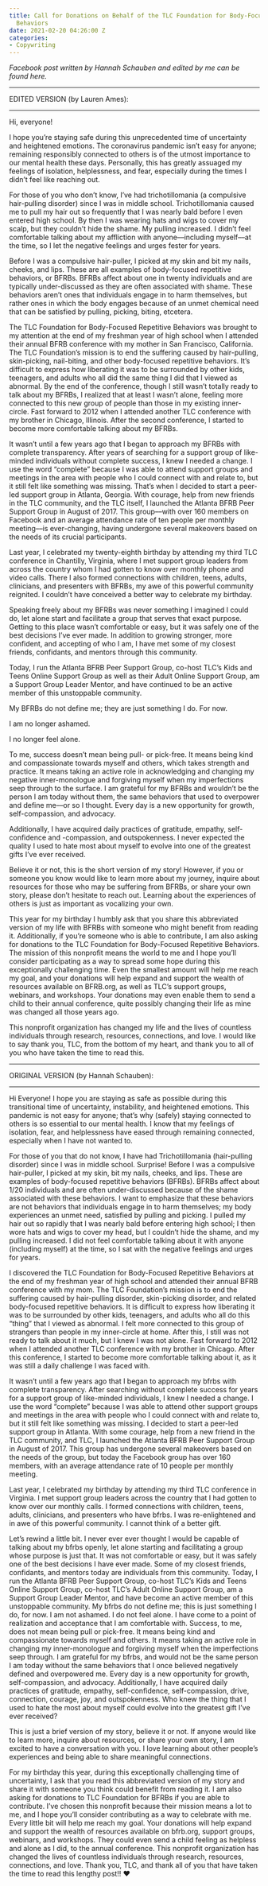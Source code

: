 ```yaml
---
title: Call for Donations on Behalf of the TLC Foundation for Body-Focused Repetitive
  Behaviors
date: 2021-02-20 04:26:00 Z
categories:
- Copywriting
---
```


*Facebook post written by Hannah Schauben and edited by me can be found here.*

***
EDITED VERSION (by Lauren Ames):
***

Hi, everyone!

I hope you’re staying safe during this unprecedented time of uncertainty and heightened emotions. The coronavirus pandemic isn’t easy for anyone; remaining responsibly connected to others is of the utmost importance to our mental health these days. Personally, this has greatly assuaged my feelings of isolation, helplessness, and fear, especially during the times I didn’t feel like reaching out.

For those of you who don’t know, I’ve had trichotillomania (a compulsive hair-pulling disorder) since I was in middle school. Trichotillomania caused me to pull my hair out so frequently that I was nearly bald before I even entered high school. By then I was wearing hats and wigs to cover my scalp, but they couldn’t hide the shame. My pulling increased. I didn’t feel comfortable talking about my affliction with anyone––including myself––at the time, so I let the negative feelings and urges fester for years.

Before I was a compulsive hair-puller, I picked at my skin and bit my nails, cheeks, and lips. These are all examples of body-focused repetitive behaviors, or BFRBs. BFRBs affect about one in twenty individuals and are typically under-discussed as they are often associated with shame. These behaviors aren’t ones that individuals engage in to harm themselves, but rather ones in which the body engages because of an unmet chemical need that can be satisfied by pulling, picking, biting, etcetera.

The TLC Foundation for Body-Focused Repetitive Behaviors was brought to my attention at the end of my freshman year of high school when I attended their annual BFRB conference with my mother in San Francisco, California. The TLC Foundation’s mission is to end the suffering caused by hair-pulling, skin-picking, nail-biting, and other body-focused repetitive behaviors. It’s difficult to express how liberating it was to be surrounded by other kids, teenagers, and adults who all did the same thing I did that I viewed as abnormal. By the end of the conference, though I still wasn’t totally ready to talk about my BFRBs, I realized that at least I wasn’t alone, feeling more connected to this new group of people than those in my existing inner-circle. Fast forward to 2012 when I attended another TLC conference with my brother in Chicago, Illinois. After the second conference, I started to become more comfortable talking about my BFRBs.

It wasn’t until a few years ago that I began to approach my BFRBs with complete transparency. After years of searching for a support group of like-minded individuals without complete success, I knew I needed a change. I use the word “complete” because I was able to attend support groups and meetings in the area with people who I could connect with and relate to, but it still felt like something was missing. That’s when I decided to start a peer-led support group in Atlanta, Georgia. With courage, help from new friends in the TLC community, and the TLC itself, I launched the Atlanta BFRB Peer Support Group in August of 2017. This group––with over 160 members on Facebook and an average attendance rate of ten people per monthly meeting––is ever-changing, having undergone several makeovers based on the needs of its crucial participants.

Last year, I celebrated my twenty-eighth birthday by attending my third TLC conference in Chantilly, Virginia, where I met support group leaders from across the country whom I had gotten to know over monthly phone and video calls. There I also formed connections with children, teens, adults, clinicians, and presenters with BFRBs, my awe of this powerful community reignited. I couldn’t have conceived a better way to celebrate my birthday.

Speaking freely about my BFRBs was never something I imagined I could do, let alone start and facilitate a group that serves that exact purpose. Getting to this place wasn’t comfortable or easy, but it was safely one of the best decisions I’ve ever made. In addition to growing stronger, more confident, and accepting of who I am, I have met some of my closest friends, confidants, and mentors through this community.

Today, I run the Atlanta BFRB Peer Support Group, co-host TLC’s Kids and Teens Online Support Group as well as their Adult Online Support Group, am a Support Group Leader Mentor, and have continued to be an active member of this unstoppable community.

My BFRBs do not define me; they are just something I do. For now. 

I am no longer ashamed.

I no longer feel alone.

To me, success doesn’t mean being pull- or pick-free. It means being kind and compassionate towards myself and others, which takes strength and practice. It means taking an active role in acknowledging and changing my negative inner-monologue and forgiving myself when my imperfections seep through to the surface. I am grateful for my BFRBs and wouldn’t be the person I am today without them, the same behaviors that used to overpower and define me––or so I thought. Every day is a new opportunity for growth, self-compassion, and advocacy.

Additionally, I have acquired daily practices of gratitude, empathy, self-confidence and -compassion, and outspokenness. I never expected the quality I used to hate most about myself to evolve into one of the greatest gifts I’ve ever received.

Believe it or not, this is the short version of my story! However, if you or someone you know would like to learn more about my journey, inquire about resources for those who may be suffering from BFRBs, or share your own story, please don’t hesitate to reach out. Learning about the experiences of others is just as important as vocalizing your own.

This year for my birthday I humbly ask that you share this abbreviated version of my life with BFRBs with someone who might benefit from reading it. Additionally, if you’re someone who is able to contribute, I am also asking for donations to the TLC Foundation for Body-Focused Repetitive Behaviors. The mission of this nonprofit means the world to me and I hope you’ll consider participating as a way to spread some hope during this exceptionally challenging time. Even the smallest amount will help me reach my goal, and your donations will help expand and support the wealth of resources available on BFRB.org, as well as TLC’s support groups, webinars, and workshops. Your donations may even enable them to send a child to their annual conference, quite possibly changing their life as mine was changed all those years ago.

This nonprofit organization has changed my life and the lives of countless individuals through research, resources, connections, and love. I would like to say thank you, TLC, from the bottom of my heart, and thank you to all of you who have taken the time to read this.

***
ORIGINAL VERSION (by Hannah Schauben):
***

Hi Everyone! I hope you are staying as safe as possible during this transitional time of uncertainty, instability, and heightened emotions. This pandemic is not easy for anyone; that’s why (safely) staying connected to others is so essential to our mental health. I know that my feelings of isolation, fear, and helplessness have eased through remaining connected, especially when I have not wanted to.

For those of you that do not know, I have had Trichotillomania (hair-pulling disorder) since I was in middle school. Surprise! Before I was a compulsive hair-puller, I picked at my skin, bit my nails, cheeks, and lips. These are examples of body-focused repetitive behaviors (BFRBs). BFRBs affect about 1/20 individuals and are often under-discussed because of the shame associated with these behaviors. I want to emphasize that these behaviors are not behaviors that individuals engage in to harm themselves; my body experiences an unmet need, satisfied by pulling and picking. I pulled my hair out so rapidly that I was nearly bald before entering high school; I then wore hats and wigs to cover my head, but I couldn’t hide the shame, and my pulling increased. I did not feel comfortable talking about it with anyone (including myself) at the time, so I sat with the negative feelings and urges for years.  

I discovered the TLC Foundation for Body-Focused Repetitive Behaviors at the end of my freshman year of high school and attended their annual BFRB conference with my mom. The TLC Foundation’s mission is to end the suffering caused by hair-pulling disorder, skin-picking disorder, and related body-focused repetitive behaviors. It is difficult to express how liberating it was to be surrounded by other kids, teenagers, and adults who all do this “thing” that I viewed as abnormal. I felt more connected to this group of strangers than people in my inner-circle at home. After this, I still was not ready to talk about it much, but I knew I was not alone. Fast forward to 2012 when I attended another TLC conference with my brother in Chicago. After this conference, I started to become more comfortable talking about it, as it was still a daily challenge I was faced with.

It wasn’t until a few years ago that I began to approach my bfrbs with complete transparency. After searching without complete success for years for a support group of like-minded individuals, I knew I needed a change. I use the word “complete” because I was able to attend other support groups and meetings in the area with people who I could connect with and relate to, but it still felt like something was missing. I decided to start a peer-led support group in Atlanta. With some courage, help from a new friend in the TLC community, and TLC, I launched the Atlanta BFRB Peer Support Group in August of 2017. This group has undergone several makeovers based on the needs of the group, but today the Facebook group has over 160 members, with an average attendance rate of 10 people per monthly meeting.

Last year, I celebrated my birthday by attending my third TLC conference in Virginia. I met support group leaders across the country that I had gotten to know over our monthly calls. I formed connections with children, teens, adults, clinicians, and presenters who have bfrbs. I was re-enlightened and in awe of this powerful community. I cannot think of a better gift.

Let’s rewind a little bit. I never ever ever thought I would be capable of talking about my bfrbs openly, let alone starting and facilitating a group whose purpose is just that. It was not comfortable or easy, but it was safely one of the best decisions I have ever made. Some of my closest friends, confidants, and mentors today are individuals from this community. Today, I run the Atlanta BFRB Peer Support Group, co-host TLC’s Kids and Teens Online Support Group, co-host TLC’s Adult Online Support Group, am a Support Group Leader Mentor, and have become an active member of this unstoppable community. My bfrbs do not define me; this is just something I do, for now. I am not ashamed. I do not feel alone. I have come to a point of realization and acceptance that I am comfortable with. Success, to me, does not mean being pull or pick-free. It means being kind and compassionate towards myself and others. It means taking an active role in changing my inner-monologue and forgiving myself when the imperfections seep through. I am grateful for my bfrbs, and would not be the same person I am today without the same behaviors that I once believed negatively defined and overpowered me. Every day is a new opportunity for growth, self-compassion, and advocacy. Additionally, I have acquired daily practices of gratitude, empathy, self-confidence, self-compassion, drive, connection, courage, joy, and outspokenness. Who knew the thing that I used to hate the most about myself could evolve into the greatest gift I’ve ever received?

This is just a brief version of my story, believe it or not. If anyone would like to learn more, inquire about resources, or share your own story, I am excited to have a conversation with you. I love learning about other people’s experiences and being able to share meaningful connections.

For my birthday this year, during this exceptionally challenging time of uncertainty, I ask that you read this abbreviated version of my story and share it with someone you think could benefit from reading it. I am also asking for donations to TLC Foundation for BFRBs if you are able to contribute. I’ve chosen this nonprofit because their mission means a lot to me, and I hope you’ll consider contributing as a way to celebrate with me. Every little bit will help me reach my goal. Your donations will help expand and support the wealth of resources available on bfrb.org, support groups, webinars, and workshops. They could even send a child feeling as helpless and alone as I did, to the annual conference. This nonprofit organization has changed the lives of countless individuals through research, resources, connections, and love. Thank you, TLC, and thank all of you that have taken the time to read this lengthy post!! ❤ 